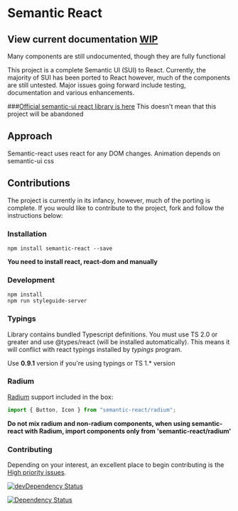 # Semantic React

## View current documentation [WIP](http://hallister.github.io/semantic-react/)
Many components are still undocumented, though they are fully functional

This project is a complete Semantic UI (SUI) to React. Currently, the majority of SUI has been ported to React however, much of the components are still untested. Major issues going forward include testing, documentation and various enhancements.

###[Official semantic-ui react library is here](https://github.com/Semantic-Org/Semantic-UI-React)
This doesn't mean that this project will be abandoned

## Approach
Semantic-react uses react for any DOM changes. Animation depends on semantic-ui css

## Contributions
The project is currently in its infancy, however, much of the porting is complete. If you would like to contribute to the project, fork and follow the instructions below:

### Installation

```
npm install semantic-react --save
```

**You need to install react, react-dom and manually**

### Development
```
npm install
npm run styleguide-server
```

### Typings

Library contains bundled Typescript definitions. You must use TS 2.0 or greater and use @types/react (will be installed automatically). This means it will conflict with react typings installed by *typings* program.

 Use **0.9.1** version if you're using typings or TS 1.* version

### Radium

[Radium](http://stack.formidable.com/radium/) support included in the box:
```jsx
import { Button, Icon } from "semantic-react/radium";
```
**Do not mix radium and non-radium components, when using semantic-react with Radium, import components only from 'semantic-react/radium'**


### Contributing

Depending on your interest, an excellent place to begin contributing is the [High priority issues](https://github.com/hallister/semantic-react/labels/Priority%3A%20High).

[![devDependency Status](https://david-dm.org/hallister/semantic-react/dev-status.svg)](https://david-dm.org/hallister/semantic-react#info=devDependencies)

[![Dependency Status](https://david-dm.org/hallister/semantic-react.svg)](https://david-dm.org/hallister/semantic-react)
